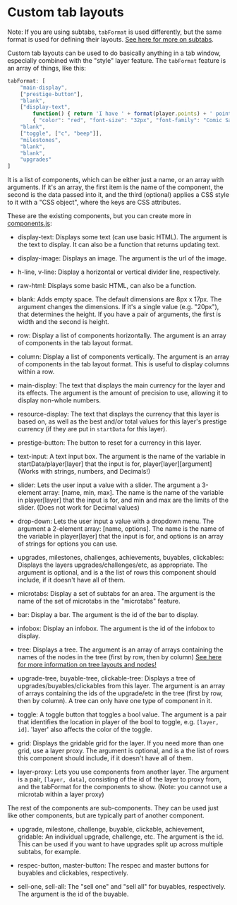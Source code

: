 # Custom tab layouts

Note: If you are using subtabs, `tabFormat` is used differently, but the same format is used for defining their layouts. [See here for more on subtabs](subtabs-and-microtabs.md).

Custom tab layouts can be used to do basically anything in a tab window, especially combined with the "style" layer feature. The `tabFormat` feature is an array of things, like this:

```js
tabFormat: [
    "main-display",
    ["prestige-button"],
    "blank",
    ["display-text",
        function() { return 'I have ' + format(player.points) + ' pointy points!' },
        { "color": "red", "font-size": "32px", "font-family": "Comic Sans MS" }],
    "blank",
    ["toggle", ["c", "beep"]],
    "milestones",
    "blank",
    "blank",
    "upgrades"
]
```

It is a list of components, which can be either just a name, or an array with arguments. If it's an array, the first item is the name of the component, the second is the data passed into it, and the third (optional) applies a CSS style to it with a "CSS object", where the keys are CSS attributes.

These are the existing components, but you can create more in [components.js](/js/components.js):

- display-text: Displays some text (can use basic HTML). The argument is the text to display. It can also be a function that returns updating text.

- display-image: Displays an image. The argument is the url of the image.

- h-line, v-line: Display a horizontal or vertical divider line, respectively.

- raw-html: Displays some basic HTML, can also be a function.

- blank: Adds empty space. The default dimensions are 8px x 17px. The argument changes the dimensions. If it's a single value (e.g. "20px"), that determines the height. If you have a pair of arguments, the first is width and the second is height.

- row: Display a list of components horizontally. The argument is an array of components in the tab layout format.

- column: Display a list of components vertically. The argument is an array of components in the tab layout format. This is useful to display columns within a row.

- main-display: The text that displays the main currency for the layer and its effects. The argument is the amount of precision to use, allowing it to display non-whole numbers.

- resource-display: The text that displays the currency that this layer is based on, as well as the best and/or total values for this layer's prestige currency (if they are put in `startData` for this layer).

- prestige-button: The button to reset for a currency in this layer.

- text-input: A text input box. The argument is the name of the variable in startData/player[layer] that the input is for, player[layer][argument]
    (Works with strings, numbers, and Decimals!)

- slider: Lets the user input a value with a slider. The argument a 3-element array: [name, min, max].
    The name is the name of the variable in player[layer] that the input  is for, and min and max are the limits of the slider.
    (Does not work for Decimal values)

- drop-down: Lets the user input a value with a dropdown menu. The argument a 2-element array: [name, options].
    The name is the name of the variable in player[layer] that the input is for, and options is an array of strings for options you can use.

- upgrades, milestones, challenges, achievements, buyables, clickables: Displays the layers upgrades/challenges/etc, as appropriate. The argument is optional, and is a the list of rows this component should include, if it doesn't have all of them.

- microtabs: Display a set of subtabs for an area. The argument is the name of the set of microtabs in the "microtabs" feature.

- bar: Display a bar. The argument is the id of the bar to display.

- infobox: Display an infobox. The argument is the id of the infobox to display.

- tree: Displays a tree. The argument is an array of arrays containing the names of the nodes in the tree (first by row, then by column)
    [See here for more information on tree layouts and nodes!](trees-and-tree-customization.md)

- upgrade-tree, buyable-tree, clickable-tree: Displays a tree of upgrades/buyables/clickables from this layer. The argument is an array of arrays containing the ids of the upgrade/etc in the tree (first by row, then by column). A tree can only have one type of component in it.

- toggle: A toggle button that toggles a bool value. The argument is a pair that identifies the location in player of the bool to toggle, e.g. `[layer, id]`. 'layer' also affects the color of the toggle.

- grid: Displays the gridable grid for the layer. If you need more than one grid, use a layer proxy. The argument is optional, and is a the list of rows this component should include, if it doesn't have all of them.

- layer-proxy: Lets you use components from another layer. The argument is a pair, `[layer, data]`, consisting of the id of the layer to proxy from, and the tabFormat for the components to show.
    (Note: you cannot use a microtab within a layer proxy)


The rest of the components are sub-components. They can be used just like other components, but are typically part of another component.

- upgrade, milestone, challenge, buyable, clickable, achievement, gridable: An individual upgrade, challenge, etc. The argument is the id. This can be used if you want to have upgrades split up across multiple subtabs, for example.

- respec-button, master-button: The respec and master buttons for buyables and clickables, respectively.

- sell-one, sell-all: The "sell one" and "sell all" for buyables, respectively. The argument is the id of the buyable.
